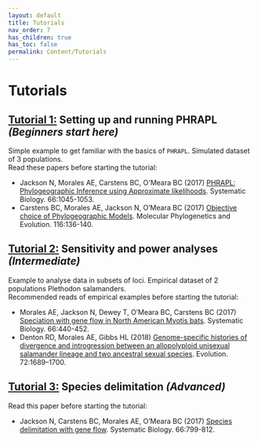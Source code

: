 ```yaml
---
layout: default
title: Tutorials
nav_order: 7
has_children: true
has_toc: false
permalink: Content/Tutorials
---
```


# Tutorials


## **[Tutorial 1:](https://phrapl.github.io/Content/Tutorials/ModelSelection/6aa.PHRAPL.tutorial1.html)** Setting up and running PHRAPL _(Beginners start here)_ 
Simple example to get familiar with the basics of `PHRAPL`. Simulated dataset of 3 populations. <br/>
Read these papers before starting the tutorial:
* Jackson N, Morales AE, Carstens BC, O'Meara BC (2017) [PHRAPL: Phylogeographic Inference using Approximate likelihoods](https://academic.oup.com/sysbio/article/66/6/1045/2999288). Systematic Biology. 66:1045-1053. <br/>
* Carstens BC, Morales AE, Jackson N, O’Meara BC (2017) [Objective choice of Phylogeographic Models](https://www.sciencedirect.com/science/article/pii/S1055790317303160?via%3Dihub). Molecular Phylogenetics and Evolution. 116:136-140. <br/>


## **[Tutorial 2:](https://phrapl.github.io/Content/Tutorials/ModelSelection/6ab.PHRAPL.tutorial2.html)** Sensitivity and power analyses _(Intermediate)_ 
Example to analyse data in subsets of loci. Empirical dataset of 2 populations Plethodon salamanders. <br/>
Recommended reads of empirical examples before starting the tutorial:
* Morales AE, Jackson N, Dewey T, O’Meara BC, Carstens BC (2017) [Speciation with gene flow in North American Myotis bats](https://academic.oup.com/sysbio/article/66/3/440/2682289). Systematic Biology. 66:440-452.
* Denton RD, Morales AE, Gibbs HL (2018) [Genome-specific histories of divergence and introgression between an allopolyploid unisexual salamander lineage and two ancestral sexual species](https://onlinelibrary.wiley.com/doi/full/10.1111/evo.13528). Evolution.  72:1689–1700.

## **[Tutorial 3:](https://phrapl.github.io/Content/Tutorials/testSpDelim/6b.PHRAPL.tutorial3.testSpDelim.html)** Species delimitation _(Advanced)_
Read this paper before starting the tutorial:
* Jackson N, Carstens BC, Morales AE, O’Meara BC (2017) [Species delimitation with gene flow](https://academic.oup.com/sysbio/article/66/5/799/2726792?searchresult=1). Systematic Biology. 66:799-812.


